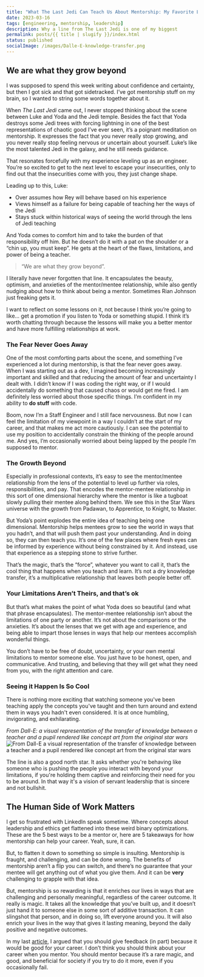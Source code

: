 ```yaml
---
title: "What The Last Jedi Can Teach Us About Mentorship: My Favorite Line from Yoda"
date: 2023-03-16
tags: [engineering, mentorship, leadership]
description: Why a line from The Last Jedi is one of my biggest
permalink: posts/{{ title | slugify }}/index.html
status: published
socialImage: /images/Dalle-E-knowledge-transfer.png
---
```


## We are what they grow beyond

I was supposed to spend this week writing about confidence and certainty, but then I got sick and that got sidetracked. I’ve got mentorship stuff on my brain, so I wanted to string some words together about it.

When _The Last Jedi_ came out, I never stopped thinking about the scene between Luke and Yoda and the Jedi temple. Besides the fact that Yoda destroys some Jedi trees with forcing lightning in one of the best representations of chaotic good I’ve ever seen, it’s a poignant meditation on mentorship. It expresses the fact that you never really stop growing, and you never really stop feeling nervous or uncertain about yourself. Luke’s like the most talented Jedi in the galaxy, and he still needs guidance.

That resonates forcefully with my experience leveling up as an engineer. You’re so excited to get to the next level to escape your insecurities, only to find out that the insecurities come with you, they just change shape.

Leading up to this, Luke:

- Over assumes how Rey will behave based on his experience
- Views himself as a failure for being capable of teaching her the ways of the Jedi
- Stays stuck within historical ways of seeing the world through the lens of Jedi teaching

And Yoda comes to comfort him and to take the burden of that responsibility off him. But he doesn’t do it with a pat on the shoulder or a “chin up, you must keep”. He gets at the heart of the flaws, limitations, and power of being a teacher.

> “We are what they grow beyond”.

I literally have never forgotten that line. It encapsulates the beauty, optimism, and anxieties of the mentor/mentee relationship, while also gently nudging about how to think about being a mentor. Sometimes Rian Johnson just freaking gets it.

I want to reflect on some lessons on it, not because I think you’re going to like… get a promotion if you listen to Yoda or something stupid. I think it’s worth chatting through because the lessons will make you a better mentor and have more fulfilling relationships at work.

### The Fear Never Goes Away

One of the most comforting parts about the scene, and something I’ve experienced a lot during mentorship, is that the fear never goes away. When I was starting out as a dev, I imagined becoming increasingly important and skilled and that reducing the amount of fear and uncertainty I dealt with. I didn’t know if I was coding the right way, or if I would accidentally do something that caused chaos or would get me fired. I am definitely less worried about those specific things. I’m confident in my ability to **do stuff** with code.

Boom, now I’m a Staff Engineer and I still face nervousness. But now I can feel the limitation of my viewpoint in a way I couldn’t at the start of my career, and that makes me act more cautiously. I can see the potential to use my position to accidentally constrain the thinking of the people around me. And yes, I’m occasionally worried about being lapped by the people I’m supposed to mentor.

### The Growth Beyond

Especially in professional contexts, it’s easy to see the mentor/mentee relationship from the lens of the potential to level up further via roles, responsibilities, and pay. That encodes the mentor-mentee relationship in this sort of one dimensional hierarchy where the mentor is like a tugboat slowly pulling their mentee along behind them. We see this in the Star Wars universe with the growth from Padawan, to Apprentice, to Knight, to Master.

But Yoda’s point explodes the entire idea of teaching being one dimensional. Mentorship helps mentees grow to see the world in ways that you hadn’t, and that will push them past your understanding. And in doing so, they can then teach you. It’s one of the few places where fresh eyes can be informed by experience without being constrained by it. And instead, use that experience as a stepping stone to strive further.

That’s the magic, that’s the “force”, whatever you want to call it, that’s the cool thing that happens when you teach and learn. It’s not a dry knowledge transfer, it’s a multiplicative relationship that leaves both people better off.

### Your Limitations Aren’t Theirs, and that’s ok

But that’s what makes the point of what Yoda does so beautiful (and what that phrase encapsulates). The mentor-mentee relationship isn’t about the limitations of one party or another. It’s not about the comparisons or the anxieties. It’s about the lenses that we get with age and experience, and being able to impart those lenses in ways that help our mentees accomplish wonderful things.

You don’t have to be free of doubt, uncertainty, or your own mental limitations to mentor someone else. You just have to be honest, open, and communicative. And trusting, and believing that they will get what they need from you, with the right attention and care.

### Seeing it Happen Is So Cool

There is nothing more exciting that watching someone you've been teaching apply the concepts you've taught and then turn around and extend them in ways you hadn't even considered. It is at once humbling, invigorating, and exhilarating.

_From Dall-E: a visual representation of the transfer of knowledge between a teacher and a pupil rendered like concept art from the original star wars_
![From Dall-E a visual representation of the transfer of knowledge between a teacher and a pupil rendered like concept art from the original star wars](/images/Dalle-E-knowledge-transfer.png)

The line is also a good north star. It asks whether you're behaving like someone who is pushing the people you interact with beyond your limitations, if you're holding them captive and reinforcing their need for you to be around. In that way it's a vision of servant leadership that is sincere and not bullshit.

## The Human Side of Work Matters

I get so frustrated with LinkedIn speak sometime. Where concepts about leadership and ethics get flattened into these weird binary optimizations. These are the 5 best ways to be a mentor or, here are 5 takeaways for how mentorship can help your career. Yeah, sure, it can.

But, to flatten it down to something so simple is insulting. Mentorship is fraught, and challenging, and can be done wrong. The benefits of mentorship aren’t a flip you can switch, and there’s no guarantee that your mentee will get anything out of what you give them. And it can be **very** challenging to grapple with that idea.

But, mentorship is so rewarding is that it enriches our lives in ways that are challenging and personally meaningful, regardless of the career outcome. It really is magic. It takes all the knowledge that you’ve built up, and it doesn’t just hand it to someone else in some sort of additive transaction. It can slingshot that person, and in doing so, lift everyone around you. It will also enrich your lives in the way that gives it lasting meaning, beyond the daily positive and negative outcomes.

In my last [article](/posts/go-give-someone-feedback/), I argued that you should give feedback (in part) because it would be good for your career. I don’t think you should think about your career when you mentor. You should mentor because it’s a rare magic, and good, and beneficial for society if you try to do it more, even if you occasionally fail.
